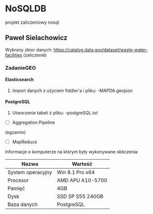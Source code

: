 # NoSQLDB
projekt zaliczeniowy nosql

## Paweł Sielachowicz

Wybrany zbior danych:
https://catalog.data.gov/dataset/waste-water-facilities (zaliczenie)


### ZadanieGEO

#### Elasticsearch
1. Import danych z użyciem fiddler'a i pliku:
-MAPDA.geojson

#### PostgreSQL
1. Utworzenie tabeli z pliku:
-postgreSQL.txt

- [ ] Aggregation Pipeline

(egzamin)

- [ ] MapReduce

Informacje o komputerze na którym były wykonywane obliczenia:

| Nazwa                 | Wartość    |
|-----------------------|------------|
| System operacyjny     | Win 8.1 Pro x64 |
| Procesor              | AMD APU A10-5700 |
| Pamięć                | 4GB |
| Dysk                  | SSD SP S55 240GB |
| Baza danych           | PostgreSQL |

